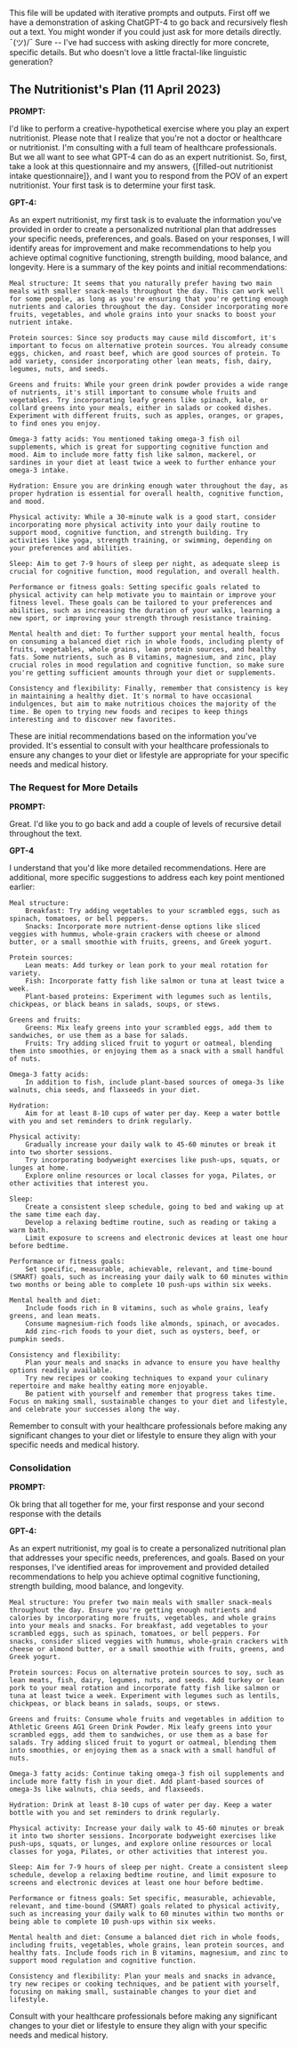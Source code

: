 This file will be updated with iterative prompts and outputs. First off we have a demonstration of asking ChatGPT-4 to go back and recursively flesh out a text. You might wonder if you could just ask for more details directly. ¯\(ツ)/¯ Sure -- I've had success with asking directly for more concrete, specific details. But who doesn't love a little fractal-like linguistic generation?

## The Nutritionist's Plan (11 April 2023)

**PROMPT:**

I'd like to perform a creative-hypothetical exercise where you play an expert nutritionist. Please note that I realize that you're not a doctor or healthcare or nutritionist. I'm consulting with a full team of healthcare professionals. But we all want to see what GPT-4 can do as an expert nutritionist. So, first, take a look at this questionnaire and my answers, {[filled-out nutritionist intake questionnaire]}, and I want you to respond from the POV of an expert nutritionist. Your first task is to determine your first task.

**GPT-4:**

As an expert nutritionist, my first task is to evaluate the information you've provided in order to create a personalized nutritional plan that addresses your specific needs, preferences, and goals. Based on your responses, I will identify areas for improvement and make recommendations to help you achieve optimal cognitive functioning, strength building, mood balance, and longevity. Here is a summary of the key points and initial recommendations:

    Meal structure: It seems that you naturally prefer having two main meals with smaller snack-meals throughout the day. This can work well for some people, as long as you're ensuring that you're getting enough nutrients and calories throughout the day. Consider incorporating more fruits, vegetables, and whole grains into your snacks to boost your nutrient intake.

    Protein sources: Since soy products may cause mild discomfort, it's important to focus on alternative protein sources. You already consume eggs, chicken, and roast beef, which are good sources of protein. To add variety, consider incorporating other lean meats, fish, dairy, legumes, nuts, and seeds.

    Greens and fruits: While your green drink powder provides a wide range of nutrients, it's still important to consume whole fruits and vegetables. Try incorporating leafy greens like spinach, kale, or collard greens into your meals, either in salads or cooked dishes. Experiment with different fruits, such as apples, oranges, or grapes, to find ones you enjoy.

    Omega-3 fatty acids: You mentioned taking omega-3 fish oil supplements, which is great for supporting cognitive function and mood. Aim to include more fatty fish like salmon, mackerel, or sardines in your diet at least twice a week to further enhance your omega-3 intake.

    Hydration: Ensure you are drinking enough water throughout the day, as proper hydration is essential for overall health, cognitive function, and mood.

    Physical activity: While a 30-minute walk is a good start, consider incorporating more physical activity into your daily routine to support mood, cognitive function, and strength building. Try activities like yoga, strength training, or swimming, depending on your preferences and abilities.

    Sleep: Aim to get 7-9 hours of sleep per night, as adequate sleep is crucial for cognitive function, mood regulation, and overall health.

    Performance or fitness goals: Setting specific goals related to physical activity can help motivate you to maintain or improve your fitness level. These goals can be tailored to your preferences and abilities, such as increasing the duration of your walks, learning a new sport, or improving your strength through resistance training.

    Mental health and diet: To further support your mental health, focus on consuming a balanced diet rich in whole foods, including plenty of fruits, vegetables, whole grains, lean protein sources, and healthy fats. Some nutrients, such as B vitamins, magnesium, and zinc, play crucial roles in mood regulation and cognitive function, so make sure you're getting sufficient amounts through your diet or supplements.

    Consistency and flexibility: Finally, remember that consistency is key in maintaining a healthy diet. It's normal to have occasional indulgences, but aim to make nutritious choices the majority of the time. Be open to trying new foods and recipes to keep things interesting and to discover new favorites.

These are initial recommendations based on the information you've provided. It's essential to consult with your healthcare professionals to ensure any changes to your diet or lifestyle are appropriate for your specific needs and medical history.

### The Request for More Details

**PROMPT:**

Great. I'd like you to go back and add a couple of levels of recursive detail throughout the text.

**GPT-4**

I understand that you'd like more detailed recommendations. Here are additional, more specific suggestions to address each key point mentioned earlier:

    Meal structure:
        Breakfast: Try adding vegetables to your scrambled eggs, such as spinach, tomatoes, or bell peppers.
        Snacks: Incorporate more nutrient-dense options like sliced veggies with hummus, whole-grain crackers with cheese or almond butter, or a small smoothie with fruits, greens, and Greek yogurt.

    Protein sources:
        Lean meats: Add turkey or lean pork to your meal rotation for variety.
        Fish: Incorporate fatty fish like salmon or tuna at least twice a week.
        Plant-based proteins: Experiment with legumes such as lentils, chickpeas, or black beans in salads, soups, or stews.

    Greens and fruits:
        Greens: Mix leafy greens into your scrambled eggs, add them to sandwiches, or use them as a base for salads.
        Fruits: Try adding sliced fruit to yogurt or oatmeal, blending them into smoothies, or enjoying them as a snack with a small handful of nuts.

    Omega-3 fatty acids:
        In addition to fish, include plant-based sources of omega-3s like walnuts, chia seeds, and flaxseeds in your diet.

    Hydration:
        Aim for at least 8-10 cups of water per day. Keep a water bottle with you and set reminders to drink regularly.

    Physical activity:
        Gradually increase your daily walk to 45-60 minutes or break it into two shorter sessions.
        Try incorporating bodyweight exercises like push-ups, squats, or lunges at home.
        Explore online resources or local classes for yoga, Pilates, or other activities that interest you.

    Sleep:
        Create a consistent sleep schedule, going to bed and waking up at the same time each day.
        Develop a relaxing bedtime routine, such as reading or taking a warm bath.
        Limit exposure to screens and electronic devices at least one hour before bedtime.

    Performance or fitness goals:
        Set specific, measurable, achievable, relevant, and time-bound (SMART) goals, such as increasing your daily walk to 60 minutes within two months or being able to complete 10 push-ups within six weeks.

    Mental health and diet:
        Include foods rich in B vitamins, such as whole grains, leafy greens, and lean meats.
        Consume magnesium-rich foods like almonds, spinach, or avocados.
        Add zinc-rich foods to your diet, such as oysters, beef, or pumpkin seeds.

    Consistency and flexibility:
        Plan your meals and snacks in advance to ensure you have healthy options readily available.
        Try new recipes or cooking techniques to expand your culinary repertoire and make healthy eating more enjoyable.
        Be patient with yourself and remember that progress takes time. Focus on making small, sustainable changes to your diet and lifestyle, and celebrate your successes along the way.

Remember to consult with your healthcare professionals before making any significant changes to your diet or lifestyle to ensure they align with your specific needs and medical history.

### Consolidation

**PROMPT:**

Ok bring that all together for me, your first response and your second response with the details

**GPT-4:**

As an expert nutritionist, my goal is to create a personalized nutritional plan that addresses your specific needs, preferences, and goals. Based on your responses, I've identified areas for improvement and provided detailed recommendations to help you achieve optimal cognitive functioning, strength building, mood balance, and longevity.

    Meal structure: You prefer two main meals with smaller snack-meals throughout the day. Ensure you're getting enough nutrients and calories by incorporating more fruits, vegetables, and whole grains into your meals and snacks. For breakfast, add vegetables to your scrambled eggs, such as spinach, tomatoes, or bell peppers. For snacks, consider sliced veggies with hummus, whole-grain crackers with cheese or almond butter, or a small smoothie with fruits, greens, and Greek yogurt.

    Protein sources: Focus on alternative protein sources to soy, such as lean meats, fish, dairy, legumes, nuts, and seeds. Add turkey or lean pork to your meal rotation and incorporate fatty fish like salmon or tuna at least twice a week. Experiment with legumes such as lentils, chickpeas, or black beans in salads, soups, or stews.

    Greens and fruits: Consume whole fruits and vegetables in addition to Athletic Greens AG1 Green Drink Powder. Mix leafy greens into your scrambled eggs, add them to sandwiches, or use them as a base for salads. Try adding sliced fruit to yogurt or oatmeal, blending them into smoothies, or enjoying them as a snack with a small handful of nuts.

    Omega-3 fatty acids: Continue taking omega-3 fish oil supplements and include more fatty fish in your diet. Add plant-based sources of omega-3s like walnuts, chia seeds, and flaxseeds.

    Hydration: Drink at least 8-10 cups of water per day. Keep a water bottle with you and set reminders to drink regularly.

    Physical activity: Increase your daily walk to 45-60 minutes or break it into two shorter sessions. Incorporate bodyweight exercises like push-ups, squats, or lunges, and explore online resources or local classes for yoga, Pilates, or other activities that interest you.

    Sleep: Aim for 7-9 hours of sleep per night. Create a consistent sleep schedule, develop a relaxing bedtime routine, and limit exposure to screens and electronic devices at least one hour before bedtime.

    Performance or fitness goals: Set specific, measurable, achievable, relevant, and time-bound (SMART) goals related to physical activity, such as increasing your daily walk to 60 minutes within two months or being able to complete 10 push-ups within six weeks.

    Mental health and diet: Consume a balanced diet rich in whole foods, including fruits, vegetables, whole grains, lean protein sources, and healthy fats. Include foods rich in B vitamins, magnesium, and zinc to support mood regulation and cognitive function.

    Consistency and flexibility: Plan your meals and snacks in advance, try new recipes or cooking techniques, and be patient with yourself, focusing on making small, sustainable changes to your diet and lifestyle.

Consult with your healthcare professionals before making any significant changes to your diet or lifestyle to ensure they align with your specific needs and medical history.
